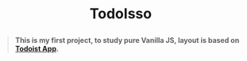 <h1 align="center">
  <p align="center">TodoIsso</p>
</h1>

> **This is my first project, to study pure Vanilla JS, layout is based on [Todoist App](https://todoist.com/app/).**
